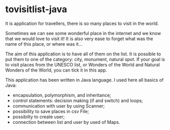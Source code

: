 # tovisitlist-java
It is application for travellers, there is so many places to visit in the world.

Sometimes we can see some wonderful place in the internet and we know that we would love to visit it!
It is also very ease to forget what was the name of this place, or where was it...

The aim of this application is to have all of them on the list.
It is possible to put them to one of the category: city, monument, natural spot.
If your goal is to visit places from the UNESCO list, or Wonders of the World and Natural Wonders of the World, you can tick it in this app.

This application has been written in Java language. 
I used here all basics of Java:
  - encapsulation, polymorphism, and inheritance;
  - control statements: decision making (if and switch) and loops;
  - communication with user by using Scanner;
  - possibility to save places in csv File;
  - possibilty to create user;
  - connection between list and user by used of Maps.
  
